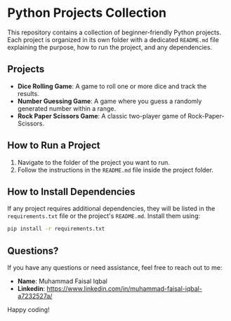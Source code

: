 # Python Projects Collection

This repository contains a collection of beginner-friendly Python projects. Each project is organized in its own folder with a dedicated `README.md` file explaining the purpose, how to run the project, and any dependencies.

## Projects
- **Dice Rolling Game**: A game to roll one or more dice and track the results.
- **Number Guessing Game**: A game where you guess a randomly generated number within a range.
- **Rock Paper Scissors Game**: A classic two-player game of Rock-Paper-Scissors.

## How to Run a Project
1. Navigate to the folder of the project you want to run.
2. Follow the instructions in the `README.md` file inside the project folder.

## How to Install Dependencies
If any project requires additional dependencies, they will be listed in the `requirements.txt` file or the project's `README.md`. Install them using:
```bash
pip install -r requirements.txt
```

## Questions?
If you have any questions or need assistance, feel free to reach out to me:
- **Name**: Muhammad Faisal Iqbal
- **Linkedin**: https://www.linkedin.com/in/muhammad-faisal-iqbal-a7232527a/

Happy coding!